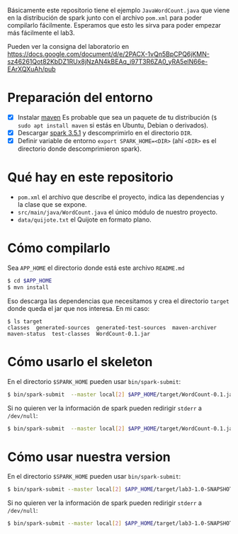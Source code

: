Básicamente este repositorio tiene el ejemplo `JavaWordCount.java` que viene en la distribución de spark junto con el archivo `pom.xml` para poder compilarlo fácilmente. Esperamos que esto les sirva para poder empezar más fácilmente el lab3.

Pueden ver la consigna del laboratorio en https://docs.google.com/document/d/e/2PACX-1vQn5BpCPQ6jKMN-sz46261Qot82KbDZ1RUx8jNzAN4kBEAq_i97T3R6ZA0_yRA5elN66e-EArXQXuAh/pub

# Preparación del entorno

- [x] Instalar [maven](https://maven.apache.org/guides/getting-started/maven-in-five-minutes.html) Es probable que sea un paquete de tu distribución (`$ sudo apt install maven` si estás en Ubuntu, Debian o derivados).
- [x] Descargar [spark 3.5.1](https://www.apache.org/dyn/closer.lua/spark/spark-3.5.1/spark-3.5.1-bin-hadoop3.tgz) y descomprimirlo en el directorio `DIR`.
- [x] Definir variable de entorno `export SPARK_HOME=<DIR>` (ahí `<DIR>` es el directorio donde descomprimieron spark).

# Qué hay en este repositorio

- `pom.xml` el archivo que describe el proyecto, indica las dependencias y la clase que se expone.
- `src/main/java/WordCount.java` el único módulo de nuestro proyecto.
- `data/quijote.txt` el Quijote en formato plano.

# Cómo compilarlo

Sea `APP_HOME` el directorio donde está este archivo `README.md`

```bash
$ cd $APP_HOME
$ mvn install
```

Eso descarga las dependencias que necesitamos y crea el directorio `target` donde queda el jar que nos interesa.
En mi caso:

```
$ ls target
classes  generated-sources  generated-test-sources  maven-archiver  maven-status  test-classes  WordCount-0.1.jar
```

# Cómo usarlo el skeleton

En el directorio `$SPARK_HOME` pueden usar `bin/spark-submit`:

```bash
$ bin/spark-submit  --master local[2] $APP_HOME/target/WordCount-0.1.jar  $APP_HOME/data/quijote.txt
```

Si no quieren ver la información de spark pueden redirigir `stderr` a `/dev/null`:

```bash
$ bin/spark-submit  --master local[2] $APP_HOME/target/WordCount-0.1.jar  $APP_HOME/data/quijote.txt 2>/dev/null
```

# Cómo usar nuestra version

En el directorio `$SPARK_HOME` pueden usar `bin/spark-submit`:

```bash
$ bin/spark-submit --master local[2] $APP_HOME/target/lab3-1.0-SNAPSHOT.jar $APP_HOME/src/main/java/grupo43/data/feeds.json $APP_HOME/src/main/java/grupo43/data/dictionary.json -ne 1
```

Si no quieren ver la información de spark pueden redirigir `stderr` a `/dev/null`:

```bash
$ bin/spark-submit --master local[2] $APP_HOME/target/lab3-1.0-SNAPSHOT.jar $APP_HOME/src/main/java/grupo43/data/quijote.txt $APP_HOME/src/main/java/grupo43/data/dictionary.json -ne 1 2>/dev/null
```
